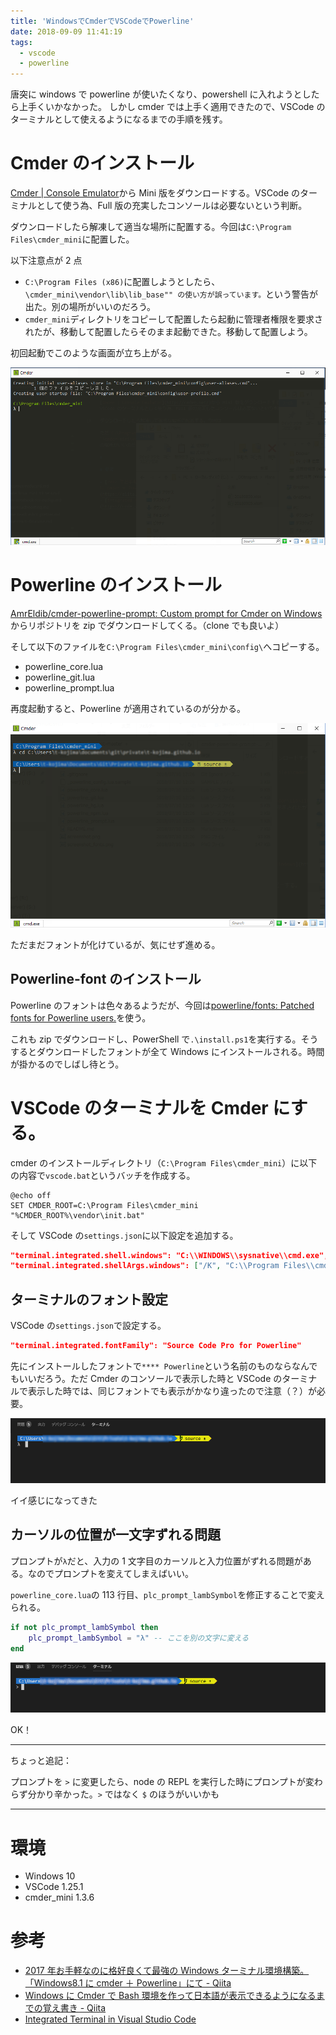 ```yaml
---
title: 'WindowsでCmderでVSCodeでPowerline'
date: 2018-09-09 11:41:19
tags:
  - vscode
  - powerline
---
```


唐突に windows で powerline が使いたくなり、powershell に入れようとしたら上手くいかなかった。
しかし cmder では上手く適用できたので、VSCode のターミナルとして使えるようになるまでの手順を残す。

<!-- more -->

# Cmder のインストール

[Cmder | Console Emulator](http://cmder.net/)から Mini 版をダウンロードする。VSCode のターミナルとして使う為、Full 版の充実したコンソールは必要ないという判断。

ダウンロードしたら解凍して適当な場所に配置する。今回は`C:\Program Files\cmder_mini`に配置した。

以下注意点が 2 点

- `C:\Program Files (x86)`に配置しようとしたら、`\cmder_mini\vendor\lib\lib_base"" の使い方が誤っています。`という警告が出た。別の場所がいいのだろう。
- `cmder_mini`ディレクトリをコピーして配置したら起動に管理者権限を要求されたが、移動して配置したらそのまま起動できた。移動して配置しよう。

初回起動でこのような画面が立ち上がる。

![初回起動時の画面](/images/41-01.png)

# Powerline のインストール

[AmrEldib/cmder-powerline-prompt: Custom prompt for Cmder on Windows](https://github.com/AmrEldib/cmder-powerline-prompt)からリポジトリを zip でダウンロードしてくる。（clone でも良いよ）

そして以下のファイルを`C:\Program Files\cmder_mini\config\`へコピーする。

- powerline_core.lua
- powerline_git.lua
- powerline_prompt.lua

再度起動すると、Powerline が適用されているのが分かる。

![Powerline適用後の画面](/images/41-02.png)

ただまだフォントが化けているが、気にせず進める。

## Powerline-font のインストール

Powerline のフォントは色々あるようだが、今回は[powerline/fonts: Patched fonts for Powerline users.](https://github.com/powerline/fonts)を使う。

これも zip でダウンロードし、PowerShell で`.\install.ps1`を実行する。そうするとダウンロードしたフォントが全て Windows にインストールされる。時間が掛かるのでしばし待とう。

# VSCode のターミナルを Cmder にする。

cmder のインストールディレクトリ（`C:\Program Files\cmder_mini`）に以下の内容で`vscode.bat`というバッチを作成する。

```
@echo off
SET CMDER_ROOT=C:\Program Files\cmder_mini
"%CMDER_ROOT%\vendor\init.bat"
```

そして VSCode の`settings.json`に以下設定を追加する。

```json
"terminal.integrated.shell.windows": "C:\\WINDOWS\\sysnative\\cmd.exe",
"terminal.integrated.shellArgs.windows": ["/K", "C:\\Program Files\\cmder_mini\\vscode.bat"]
```

## ターミナルのフォント設定

VSCode の`settings.json`で設定する。

```json
"terminal.integrated.fontFamily": "Source Code Pro for Powerline"
```

先にインストールしたフォントで`**** Powerline`という名前のものならなんでもいいだろう。ただ Cmder のコンソールで表示した時と VSCode のターミナルで表示した時では、同じフォントでも表示がかなり違ったので注意（？）が必要。

![VSCodeのターミナル](/images/41-03.png)

イイ感じになってきた

## カーソルの位置が一文字ずれる問題

プロンプトが`λ`だと、入力の 1 文字目のカーソルと入力位置がずれる問題がある。なのでプロンプトを変えてしまえばいい。

`powerline_core.lua`の 113 行目、`plc_prompt_lambSymbol`を修正することで変えられる。

```lua
if not plc_prompt_lambSymbol then
    plc_prompt_lambSymbol = "λ" -- ここを別の文字に変える
end
```

![プロンプト修正後のターミナル](/images/41-04.png)

OK！

---

ちょっと追記：

プロンプトを `>` に変更したら、node の REPL を実行した時にプロンプトが変わらず分かり辛かった。`>` ではなく `$` のほうがいいかも

---

# 環境

- Windows 10
- VSCode 1.25.1
- cmder_mini 1.3.6

# 参考

- [2017 年お手軽なのに格好良くて最強の Windows ターミナル環境構築。「Windows8.1 に cmder ＋ Powerline」にて - Qiita](https://qiita.com/hmcGit/items/98b80507406cf25c10b4)
- [Windows に Cmder で Bash 環境を作って日本語が表示できるようになるまでの覚え書き - Qiita](https://qiita.com/alchemist/items/f2f54cfe545c84af9430)
- [Integrated Terminal in Visual Studio Code](https://code.visualstudio.com/docs/editor/integrated-terminal)

